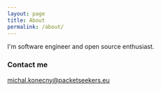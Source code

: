 ```yaml
---
layout: page
title: About
permalink: /about/
---
```


I'm software engineer and open source enthusiast.

### Contact me

[michal.konecny@packetseekers.eu](mailto:michal.konecny@packetseekers.eu)
